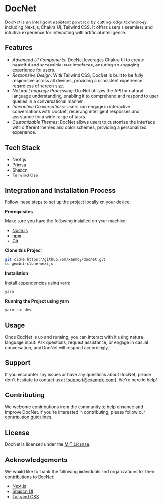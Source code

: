 

## <h1 name="header"> DocNet</h1>

DocNet is an intelligent assistant powered by cutting-edge technology, including Next.js, Chakra UI, Tailwind CSS. It offers users a seamless and intuitive experience for interacting with artificial intelligence.

## Features

- *Advanced UI Components*: DocNet leverages Chakra UI to create beautiful and accessible user interfaces, ensuring an engaging experience for users.
- *Responsive Design*: With Tailwind CSS, DocNet is built to be fully responsive across all devices, providing a consistent experience regardless of screen size.
- *Natural Language Processing*: DocNet utilizes the   API for natural language understanding, enabling it to comprehend and respond to user queries in a conversational manner.
- *Interactive Conversations*: Users can engage in interactive conversations with DocNet, receiving intelligent responses and assistance for a wide range of tasks.
- *Customizable Themes*: DocNet allows users to customize the interface with different themes and color schemes, providing a personalized experience.

## <a name="tech-stack">Tech Stack</a>

- Next.js
- Primsa
- Shadcn
- Tailwind Css

## <a name="quick-start">Integration and Installation Process</a>

Follow these steps to set up the project locally on your device.

**Prerequisites**

Make sure you have the following installed on your machine:

- [Node.js](https://nodejs.org/en)
- [npm](https://www.npmjs.com/)
- [Git](https://git-scm.com/)

**Clone this Project**

```bash
git clone https://github.com/xanmoy/docnet.git
cd gemini-clone-nextjs
```

**Installation**

Install dependencies using yarn:

```bash
yarn
```

**Running the Project using yarn**

```bash
yarn run dev
```


## Usage

Once DocNet is up and running, you can interact with it using natural language input. Ask questions, request assistance, or engage in casual conversation, and DocNet will respond accordingly.

## Support

If you encounter any issues or have any questions about DocNet, please don't hesitate to contact us at [support@example.com]. We're here to help!

## Contributing

We welcome contributions from the community to help enhance and improve DocNet. If you're interested in contributing, please follow our [contribution guidelines](CONTRIBUTING.md).

## License

DocNet is licensed under the [MIT License](LICENSE).

## Acknowledgements

We would like to thank the following individuals and organizations for their contributions to DocNet:

- [Next.js](https://nextjs.org/)
- [Shadcn UI](https://ui.shadcn.com/)
- [Tailwind CSS](https://tailwindcss.com/)



